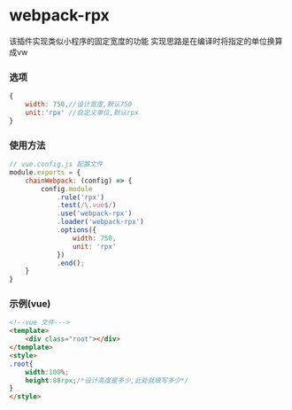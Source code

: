 # webpack-rpx

该插件实现类似小程序的固定宽度的功能
实现思路是在编译时将指定的单位换算成vw

### 选项
```javascript
{
    width: 750,//设计宽度,默认750
    unit:'rpx' //自定义单位,默认rpx
}
```
### 使用方法
```javascript
// vue.config.js 配置文件
module.exports = {
    chainWebpack: (config) => {        
        config.module
            .rule('rpx')
            .test(/\.vue$/)
            .use('webpack-rpx')
            .loader('webpack-rpx')
            .options({
                width: 750,
                unit: 'rpx'
            })
            .end();
    }
}
```
### 示例(vue)
```html
<!--vue 文件--->
<template>
    <div class="root"></div>
</template>
<style>
.root{
    width:100%;
    height:88rpx;/*设计高度是多少,此处就填写多少*/
}
</style>
```
